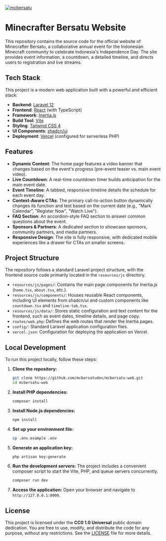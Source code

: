 [![mcbersatu](https://www.mcbersatu.com/favicon.ico)](https://www.mcbersatu.com)

# Minecrafter Bersatu Website

This repository contains the source code for the official website of Minecrafter Bersatu, a collaborative annual event for the Indonesian Minecraft community to celebrate Indonesia's Independence Day. The site provides event information, a countdown, a detailed timeline, and directs users to registration and live streams.

## Tech Stack

This project is a modern web application built with a powerful and efficient stack:

-   **Backend**: [Laravel 12](https://laravel.com/)
-   **Frontend**: [React](https://react.dev/) (with TypeScript)
-   **Framework**: [Inertia.js](https://inertiajs.com/)
-   **Build Tool**: [Vite](https://vitejs.dev/)
-   **Styling**: [Tailwind CSS 4](https://tailwindcss.com/)
-   **UI Components**: [shadcn/ui](https://ui.shadcn.com/)
-   **Deployment**: [Vercel](https://vercel.com/) (configured for serverless PHP)

## Features

-   **Dynamic Content**: The home page features a video banner that changes based on the event's progress (pre-event teaser vs. main event video).
-   **Live Countdown**: A real-time countdown timer builds anticipation for the main event date.
-   **Event Timeline**: A tabbed, responsive timeline details the schedule for each event day.
-   **Context-Aware CTAs**: The primary call-to-action button dynamically changes its function and text based on the current date (e.g., "Mark Calendar", "Register Now", "Watch Live").
-   **FAQ Section**: An accordion-style FAQ section to answer common questions about the event.
-   **Sponsors & Partners**: A dedicated section to showcase sponsors, community partners, and media partners.
-   **Responsive Design**: The site is fully responsive, with dedicated mobile experiences like a drawer for CTAs on smaller screens.

## Project Structure

The repository follows a standard Laravel project structure, with the frontend source code primarily located in the `resources/js` directory.

-   `resources/js/pages/`: Contains the main page components for Inertia.js (`home.tsx`, `about.tsx`, etc.).
-   `resources/js/components/`: Houses reusable React components, including UI elements from shadcn/ui and custom components like `countdown.tsx` and `timeline-tab.tsx`.
-   `resources/js/data/`: Stores static configuration and text content for the frontend, such as event dates, timeline details, and page copy.
-   `routes/web.php`: Defines the web routes that render the Inertia pages.
-   `config/`: Standard Laravel application configuration files.
-   `vercel.json`: Configuration for deploying the application on Vercel.

## Local Development

To run this project locally, follow these steps:

1.  **Clone the repository:**

    ```bash
    git clone https://github.com/mcbersatudev/mcbersatu-web.git
    cd mcbersatu-web
    ```

2.  **Install PHP dependencies:**

    ```bash
    composer install
    ```

3.  **Install Node.js dependencies:**

    ```bash
    npm install
    ```

4.  **Set up your environment file:**

    ```bash
    cp .env.example .env
    ```

5.  **Generate an application key:**

    ```bash
    php artisan key:generate
    ```

6.  **Run the development servers:**
    The project includes a convenient composer script to start the Vite, PHP, and queue servers concurrently.

    ```bash
    composer run dev
    ```

7.  **Access the application:**
    Open your browser and navigate to `http://127.0.0.1:8000`.

## License

This project is licensed under the **CC0 1.0 Universal** public domain dedication. You are free to use, modify, and distribute the code for any purpose, without any restrictions. See the [LICENSE](LICENSE) file for more details.

